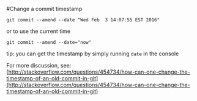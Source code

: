 #Change a commit timestamp

`git commit --amend --date "Wed Feb  3 14:07:55 EST 2016"`

or to use the current time

`git commit --amend --date="now"`

tip: you can get the timestamp by simply running `date` in the console

For more discussion, see: [http://stackoverflow.com/questions/454734/how-can-one-change-the-timestamp-of-an-old-commit-in-git](http://stackoverflow.com/questions/454734/how-can-one-change-the-timestamp-of-an-old-commit-in-git)
